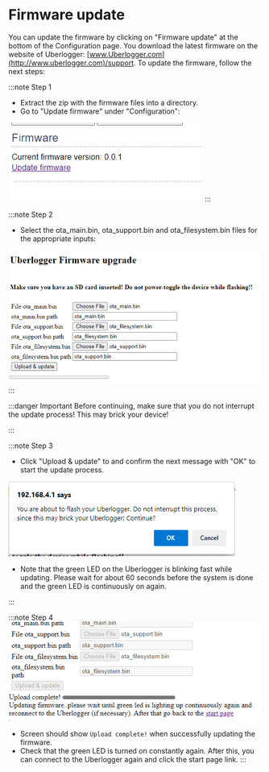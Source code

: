 # Firmware update

You can update the firmware by clicking on "Firmware update" at the
bottom of the Configuration page. You download the latest firmware on
the website of Uberlogger:
[www.Uberlogger.com](http://www.uberlogger.com)/support. To update the
firmware, follow the next steps:

:::note Step 1

- Extract the zip with the firmware files into a directory.
- Go to "Update firmware" under "Configuration":

![](media/image37.png)
:::

:::note Step 2

- Select the ota_main.bin, ota_support.bin and ota_filesystem.bin files for the appropriate inputs:

![](media/image38.png)
:::

:::danger Important
Before continuing, make sure that you do not
interrupt the update process! This may brick your device!

:::

:::note Step 3

- Click "Upload & update" to and confirm the next message with "OK" to start the update process.

![](media/image39.png)

- Note that the green LED on the Uberlogger is blinking fast while
  updating. Please wait for about 60 seconds before the system is done
  and the green LED is continuously on again.

:::

:::note Step 4
![](media/image40.png)

- Screen should show `Upload complete!` when successfully
  updating the firmware.
- Check that the green LED is turned on constantly again. After this,
  you can connect to the Uberlogger again and click the start page
  link.
  :::
